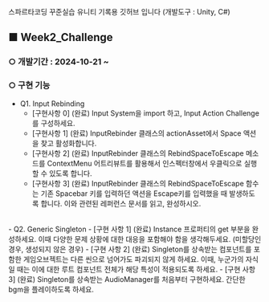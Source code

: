 스파르타코딩 꾸준실습 유니티 기록용 깃허브 입니다 (개발도구 : Unity, C#)

## ■ **Week2_Challenge**
### ○ 개발기간 : 2024-10-21 ~
### ○ 구현 기능
- Q1.  Input Rebinding
   - [구현사항 0] (완료) Input System을 import 하고, Input Action Challenge를 구성하세요.
   - [구현사항 1] (완료) InputRebinder 클래스의 actionAsset에서 Space 액션을 찾고 활성화합니다.
   - [구현사항 2] (완료) InputRebinder 클래스의 RebindSpaceToEscape 메소드를 ContextMenu 어트리뷰트를 활용해서 인스펙터창에서 우클릭으로 실행할 수 있도록 합니다.
   - [구현사항 3] (완료) InputRebinder 클래스의 RebindSpaceToEscape 함수는 기존 Spacebar 키를 입력하던 액션을 Escape키를 입력했을 때 발생하도록 합니다. 이와 관련된 레퍼런스 문서를 읽고, 완성하시오.
<br>
- Q2. Generic Singleton
   - [구현 사항 1] (완료) Instance 프로퍼티의 get 부분을 완성하세요. 이때 다양한 문제 상황에 대한 대응을 포함해야 함을 생각해두세요. (미할당인 경우, 생성되지 않은 경우)
   - [구현 사항 2] (완료) Singleton<T>를 상속받는 컴포넌트를 포함한 게임오브젝트는 다른 씬으로 넘어가도 파괴되지 않게 하세요. 이때, 누군가의 자식일 때는 이에 대한 루트 컴포넌트 전체가 해당 특성이 적용되도록 하세요.
   - [구현 사항 3] (완료) Singleton<T>를 상속받는 AudioManager를 처음부터 구현하세요. 간단한 bgm을 플레이하도록 하세요.
<br>